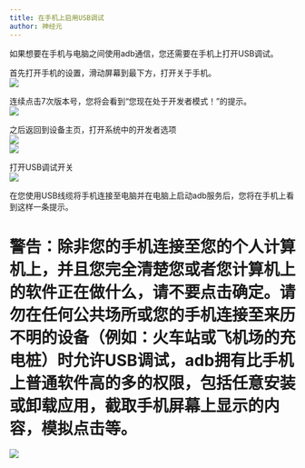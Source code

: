 ```yaml
---
title: 在手机上启用USB调试
author: 神经元
---
```

如果想要在手机与电脑之间使用adb通信，您还需要在手机上打开USB调试。

首先打开手机的设置，滑动屏幕到最下方，打开关于手机。  
![](~./5.jpg)

连续点击7次版本号，您将会看到“您现在处于开发者模式！”的提示。  
![](~./1.jpg)

之后返回到设备主页，打开系统中的开发者选项  
![](~./6.jpg)  
![](~./2.jpg)

打开USB调试开关  
![](~./3.jpg)

在您使用USB线缆将手机连接至电脑并在电脑上启动adb服务后，您将在手机上看到这样一条提示。  
# **警告：除非您的手机连接至您的个人计算机上，并且您完全清楚您或者您计算机上的软件正在做什么，请不要点击确定。请勿在任何公共场所或您的手机连接至来历不明的设备（例如：火车站或飞机场的充电桩）时允许USB调试，adb拥有比手机上普通软件高的多的权限，包括任意安装或卸载应用，截取手机屏幕上显示的内容，模拟点击等。**  
![](~./4.png)